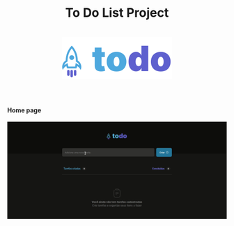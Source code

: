 <h1 align="center">
To Do List Project
</h1>

<h1 align="center">
    <img alt="to-do-list" src="https://github.com/eugenioarantes/ignite-ToDoList/blob/master/public/logo.svg" />
</h1>

<br>

#### Home page

<div align="center" width="100%" height="100%">
  <img
    alt="home-page" 
    src="https://github.com/eugenioarantes/ignite-ToDoList/blob/master/src/assets/to-do-list.gif"
  />
</div>

<br>
